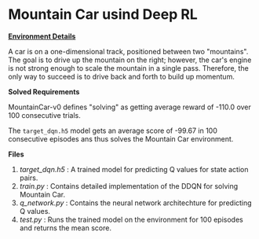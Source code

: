# Mountain Car usind Deep RL
**[Environment Details](https://github.com/openai/gym/wiki/MountainCar-v0)**

A car is on a one-dimensional track, positioned between two "mountains". The goal is to drive up the mountain on the right; however, the car's engine is not strong enough to scale the mountain in a single pass. Therefore, the only way to succeed is to drive back and forth to build up momentum.

**Solved Requirements**

MountainCar-v0 defines "solving" as getting average reward of -110.0 over 100 consecutive trials.

The `target_dqn.h5` model gets an average score of -99.67 in 100 consecutive episodes ans thus solves the Mountain Car environment.

**Files**
1. *target_dqn.h5* : A trained model for predicting Q values for state action pairs.
2. *train.py* : Contains detailed implementation of the DDQN for solving Mountain Car.
3. *q_network.py* : Contains the neural network architechture for predicting Q values.
4. *test.py* : Runs the trained model on the environment for 100 episodes and returns the mean score.

